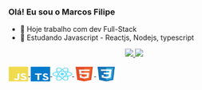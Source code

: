 ### Olá! Eu sou o Marcos Filipe

- 🔭 Hoje trabalho com dev Full-Stack
- 🌱 Estudando Javascript - Reactjs, Nodejs, typescript

<div align="center">
  <a href="https://github.com/marcosfa1">
  <img height="135em" src="https://github-readme-stats.vercel.app/api?username=marcosfa1&show_icons=false&theme=dark&include_all_commits=true&count_private=true"/>
  <img height="135em" src="https://github-readme-stats.vercel.app/api/top-langs/?username=marcosfa1&layout=compact&langs_count=7&theme=dark"/>
</div>

<div style="display: inline_block"><br>
<img align="center" alt="Marcos-Js" height="30" width="40" src="https://raw.githubusercontent.com/devicons/devicon/master/icons/javascript/javascript-plain.svg">
<img align="center" alt="Marcos-Ts" height="30" width="40" src="https://raw.githubusercontent.com/devicons/devicon/master/icons/typescript/typescript-plain.svg">
<img align="center" alt="Marcos-React" height="30" width="40" src="https://raw.githubusercontent.com/devicons/devicon/master/icons/react/react-original.svg">
<img align="center" alt="Marcos-HTML" height="30" width="40" src="https://raw.githubusercontent.com/devicons/devicon/master/icons/html5/html5-original.svg">
<img align="center" alt="Marcos-CSS" height="30" width="40" src="https://raw.githubusercontent.com/devicons/devicon/master/icons/css3/css3-original.svg">
</div>
